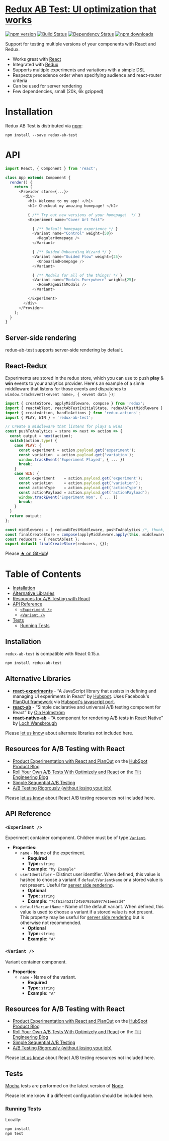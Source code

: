 # [Redux AB Test: UI optimization that works](https://www.npmjs.com/package/redux-ab-test)

[![npm version](https://badge.fury.io/js/redux-ab-test.svg)](https://www.npmjs.com/package/redux-ab-test)
[![Build Status](https://travis-ci.org/gnagel/redux-ab-test.svg)](https://travis-ci.org/gnagel/redux-ab-test)
[![Dependency Status](https://david-dm.org/gnagel/redux-ab-test.svg)](https://david-dm.org/gnagel/redux-ab-test)
[![npm downloads](https://img.shields.io/npm/dm/redux-ab-test.svg?style=flat)](https://www.npmjs.com/package/redux-ab-test)

Support for testing multiple versions of your components with React and Redux.
- Works great with [React](https://facebook.github.io/react/)
- Integrated with [Redux](http://redux.js.org)
- Supports multiple experiments and variations with a simple DSL
- Respects precedence order when specifying audience and react-router criteria
- Can be used for server rendering
- Few dependencies, small (20k, 6k gzipped)


# Installation

Redux AB Test is distributed via [npm](https://www.npmjs.com/):

```
npm install --save redux-ab-test
```

# API

```js
import React, { Component } from 'react';

class App extends Component {
  render() {
    return (
      <Provider store={...}>
        <div>
          <h1> Welcome to my app! </h1>
          <h2> Checkout my amazing homepage! </h2>

          { /** Try out new versions of your homepage!  */ }
          <Experiment name="Cover Art Test">

            { /** Default homepage experience */ }
            <Variant name="Control" weight={50}>
              <RegularHomepage />
            </Variant>

            { /** Guided Onboarding Wizard */ }
            <Variant name="Guided Flow" weight={25}>
              <OnboarindHomepage />
            </Variant>

            { /** Modals for all of the things! */ }
            <Variant name="Modals Everywhere" weight={25}>
              <HomePageWithModals />
            </Variant>

          </Experiment>
        </div>
      </Provider>
    );
  }
}
```

## Server-side rendering
redux-ab-test supports server-side rendering by default.  

## React-Redux
Experiments are stored in the redux store, which you can use to push **play** & **win** events to your analytics provider.  Here's an example of a simle middleware that listens for those events and dispatches to `window.trackEvent(<event name>, { <event data })`;

```js
import { createStore, applyMiddleware, compose } from 'redux';
import { reactAbTest, reactAbTestInitialState, reduxAbTestMiddleware } from 'redux-ab-test';
import { createAction, handleActions } from 'redux-actions';
import { PLAY, WIN } = 'redux-ab-test';

// Create a middleware that listens for plays & wins
const pushToAnalytics = store => next => action => {
  const output = next(action);
  switch(action.type) {
    case PLAY: {
      const experiment = action.payload.get('experiment');
      const variation  = action.payload.get('variation');
      window.trackEvent('Experiment Played', { ... })
      break;
    }
    case WIN: {
      const experiment    = action.payload.get('experiment');
      const variation     = action.payload.get('variation');
      const actionType    = action.payload.get('actionType');
      const actionPayload = action.payload.get('actionPayload');
      window.trackEvent('Experiment Won', { ... })
      break;
    }
  }
  return output;
};

const middlewares = [ reduxAbTestMiddleware, pushToAnalytics /*, thunk, promise, ...*/ ];
const finalCreateStore = compose(applyMiddleware.apply(this, middleware))(createStore);
const reducers = { reactAbTest };
export default finalCreateStore(reducers, {});

```

Please [★ on GitHub](https://github.com/gnagel/redux-ab-test)!

<h1>Table of Contents</h1>

- [Installation](#installation)
- [Alternative Libraries](#alternative-libraries)
- [Resources for A/B Testing with React](#resources-for-ab-testing-with-react)
- [API Reference](#api-reference)
  - [`<Experiment />`](#experiment-)
  - [`<Variant />`](#variant-)
- [Tests](#tests)
  - [Running Tests](#running-tests)

## Installation

`redux-ab-test` is compatible with React 0.15.x.

```bash
npm install redux-ab-test
```

## Alternative Libraries
* [**react-experiments**](https://github.com/HubSpot/react-experiments) - “A JavaScript library that assists in defining and managing UI experiments in React” by [Hubspot](https://github.com/HubSpot). Uses Facebook's [PlanOut framework](http://facebook.github.io/planout/) via [Hubspot's javascript port](https://github.com/HubSpot/PlanOut.js).
* [**react-ab**](https://github.com/olahol/react-ab) - “Simple declarative and universal A/B testing component for React” by [Ola Holmström](https://github.com/olahol)
* [**react-native-ab**](https://github.com/lwansbrough/react-native-ab/) - “A component for rendering A/B tests in React Native” by [Loch Wansbrough](https://github.com/lwansbrough)

Please [let us know](https://github.com/gnagel/redux-ab-test/issues/new) about alternate libraries not included here.

## Resources for A/B Testing with React

* [Product Experimentation with React and PlanOut](http://product.hubspot.com/blog/product-experimentation-with-planout-and-react.js) on the [HubSpot Product Blog](http://product.hubspot.com/)
* [Roll Your Own A/B Tests With Optimizely and React](http://engineering.tilt.com/roll-your-own-ab-tests-with-optimizely-and-react/) on the [Tilt Engineering Blog](http://engineering.tilt.com/)
* [Simple Sequential A/B Testing](http://www.evanmiller.org/sequential-ab-testing.html)
* [A/B Testing Rigorously (without losing your job)](http://elem.com/~btilly/ab-testing-multiple-looks/part1-rigorous.html)

Please [let us know](https://github.com/gnagel/redux-ab-test/issues/new) about React A/B testing resources not included here.

## API Reference

### `<Experiment />`

Experiment container component. Children must be of type [`Variant`](#variant-).

* **Properties:**
  * `name` - Name of the experiment.
    * **Required**
    * **Type:** `string`
    * **Example:** `"My Example"`
  * `userIdentifier` - Distinct user identifier. When defined, this value is hashed to choose a variant if `defaultVariantName` or a stored value is not present. Useful for [server side rendering](#server-rendering).
    * **Optional**
    * **Type:** `string`
    * **Example:** `"7cf61a4521f24507936a8977e1eee2d4"`
  * `defaultVariantName` - Name of the default variant. When defined, this value is used to choose a variant if a stored value is not present. This property may be useful for [server side rendering](#server-rendering) but is otherwise not recommended.
    * **Optional**
    * **Type:** `string`
    * **Example:** `"A"`

### `<Variant />`

Variant container component.

* **Properties:**
  * `name` - Name of the variant.
    * **Required**
    * **Type:** `string`
    * **Example:** `"A"`


## Resources for A/B Testing with React

* [Product Experimentation with React and PlanOut](http://product.hubspot.com/blog/product-experimentation-with-planout-and-react.js) on the [HubSpot Product Blog](http://product.hubspot.com/)
* [Roll Your Own A/B Tests With Optimizely and React](http://engineering.tilt.com/roll-your-own-ab-tests-with-optimizely-and-react/) on the [Tilt Engineering Blog](http://engineering.tilt.com/)
* [Simple Sequential A/B Testing](http://www.evanmiller.org/sequential-ab-testing.html)
* [A/B Testing Rigorously (without losing your job)](http://elem.com/~btilly/ab-testing-multiple-looks/part1-rigorous.html)

Please [let us know](https://github.com/gnagel/redux-ab-test/issues/new) about React A/B testing resources not included here.


## Tests

[Mocha](https://mochajs.org/) tests are performed on the latest version of [Node](https://nodejs.org/en/).

Please let me know if a different configuration should be included here.

### Running Tests

Locally:

```bash
npm install
npm test
```

